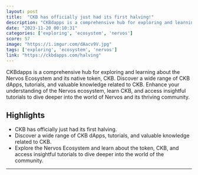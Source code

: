 ```yaml
---
layout: post
title:  "CKB has officially just had its first halving!"
description: "CKBdapps is a comprehensive hub for exploring and learning about the Nervos Ecosystem and its native token, CKB. Discover a wide range of CKB dApps, tutorials, and valuable knowledge related to CKB. Enhance your understanding of the Nervos ecosystem, learn CKB, and access insightful tutorials to dive deeper into the world of Nervos and its thriving community."
date: "2023-11-20 00:10:31"
categories: ['exploring', 'ecosystem', 'nervos']
score: 57
image: "https://i.imgur.com/dAacv9V.jpg"
tags: ['exploring', 'ecosystem', 'nervos']
link: "https://ckbdapps.com/halving"
---
```


CKBdapps is a comprehensive hub for exploring and learning about the Nervos Ecosystem and its native token, CKB. Discover a wide range of CKB dApps, tutorials, and valuable knowledge related to CKB. Enhance your understanding of the Nervos ecosystem, learn CKB, and access insightful tutorials to dive deeper into the world of Nervos and its thriving community.

## Highlights

- CKB has officially just had its first halving.
- Discover a wide range of CKB dApps, tutorials, and valuable knowledge related to CKB.
- Explore the Nervos Ecosystem and learn about the token, CKB, and access insightful tutorials to dive deeper into the world of the community.

---

